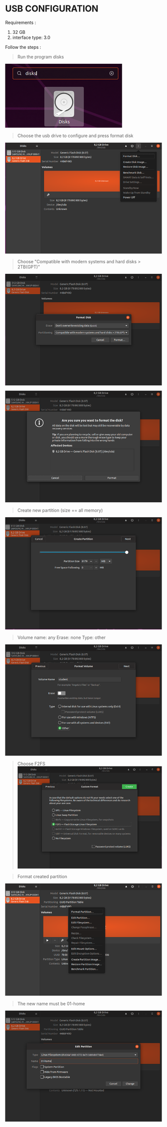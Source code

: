 # USB CONFIGURATION

Requirements :

1) 32 GB
3) interface type: 3.0

Follow the steps :

> Run the program disks

![img1](img/usb/1.png)

> Choose the usb drive to configure and press format disk

![img2](img/usb/2.png)

> Choose "Compatible with modern systems and hard disks > 2TB(GPT)"

![img3](img/usb/3.png)

![img4](img/usb/4.png)

> Create new partition (size == all memory)

![img5](img/usb/5.png)

> Volume name: any
> Erase: none
> Type: other

![img6](img/usb/6.png)

> Choose F2FS
![img7](img/usb/7.png)

> Format created partition

![img8](img/usb/8.png)

> The new name must be 01-home

![img9](img/usb/9.png)



